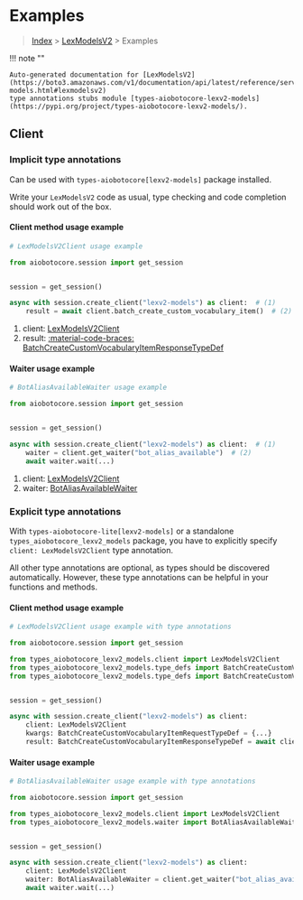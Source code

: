 # Examples

> [Index](../README.md) > [LexModelsV2](./README.md) > Examples

!!! note ""

    Auto-generated documentation for [LexModelsV2](https://boto3.amazonaws.com/v1/documentation/api/latest/reference/services/lexv2-models.html#lexmodelsv2)
    type annotations stubs module [types-aiobotocore-lexv2-models](https://pypi.org/project/types-aiobotocore-lexv2-models/).

## Client

### Implicit type annotations

Can be used with `types-aiobotocore[lexv2-models]` package installed.

Write your `LexModelsV2` code as usual,
type checking and code completion should work out of the box.



#### Client method usage example

```python
# LexModelsV2Client usage example

from aiobotocore.session import get_session


session = get_session()

async with session.create_client("lexv2-models") as client:  # (1)
    result = await client.batch_create_custom_vocabulary_item()  # (2)
```

1. client: [LexModelsV2Client](./client.md)
2. result: [:material-code-braces: BatchCreateCustomVocabularyItemResponseTypeDef](./type_defs.md#batchcreatecustomvocabularyitemresponsetypedef)





#### Waiter usage example

```python
# BotAliasAvailableWaiter usage example

from aiobotocore.session import get_session


session = get_session()

async with session.create_client("lexv2-models") as client:  # (1)
    waiter = client.get_waiter("bot_alias_available")  # (2)
    await waiter.wait(...)
```

1. client: [LexModelsV2Client](./client.md)
2. waiter: [BotAliasAvailableWaiter](./waiters.md#botaliasavailablewaiter)


### Explicit type annotations

With `types-aiobotocore-lite[lexv2-models]`
or a standalone `types_aiobotocore_lexv2_models` package, you have to explicitly specify
`client: LexModelsV2Client` type annotation.

All other type annotations are optional, as types should be discovered automatically.
However, these type annotations can be helpful in your functions and methods.


#### Client method usage example

```python
# LexModelsV2Client usage example with type annotations

from aiobotocore.session import get_session

from types_aiobotocore_lexv2_models.client import LexModelsV2Client
from types_aiobotocore_lexv2_models.type_defs import BatchCreateCustomVocabularyItemResponseTypeDef
from types_aiobotocore_lexv2_models.type_defs import BatchCreateCustomVocabularyItemRequestTypeDef


session = get_session()

async with session.create_client("lexv2-models") as client:
    client: LexModelsV2Client
    kwargs: BatchCreateCustomVocabularyItemRequestTypeDef = {...}
    result: BatchCreateCustomVocabularyItemResponseTypeDef = await client.batch_create_custom_vocabulary_item(**kwargs)
```





#### Waiter usage example

```python
# BotAliasAvailableWaiter usage example with type annotations

from aiobotocore.session import get_session

from types_aiobotocore_lexv2_models.client import LexModelsV2Client
from types_aiobotocore_lexv2_models.waiter import BotAliasAvailableWaiter


session = get_session()

async with session.create_client("lexv2-models") as client:
    client: LexModelsV2Client
    waiter: BotAliasAvailableWaiter = client.get_waiter("bot_alias_available")
    await waiter.wait(...)
```
